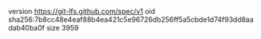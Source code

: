 version https://git-lfs.github.com/spec/v1
oid sha256:7b8cc48e4eaf88b4ea421c5e96726db256ff5a5cbde1d74f93dd8aadab40ba0f
size 3959
